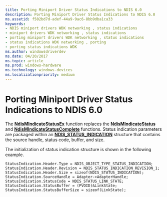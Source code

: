 ```yaml
---
title: Porting Miniport Driver Status Indications to NDIS 6.0
description: Porting Miniport Driver Status Indications to NDIS 6.0
ms.assetid: f502bd7d-adef-44a9-9ac6-8bb9dba1ca33
keywords:
- NDIS miniport drivers WDK networking , status indications
- miniport drivers WDK networking , status indications
- porting miniport drivers WDK networking , status indications
- status indications WDK networking , porting
- porting status indications WDK
ms.author: windowsdriverdev
ms.date: 04/20/2017
ms.topic: article
ms.prod: windows-hardware
ms.technology: windows-devices
ms.localizationpriority: medium
---
```


# Porting Miniport Driver Status Indications to NDIS 6.0





The [**NdisMIndicateStatusEx**](https://msdn.microsoft.com/library/windows/hardware/ff563600) function replaces the [**NdisMIndicateStatus**](https://msdn.microsoft.com/library/windows/hardware/ff553538) and [**NdisMIndicateStatusComplete**](https://msdn.microsoft.com/library/windows/hardware/ff553540) functions. Status indication parameters are packaged within an [**NDIS\_STATUS\_INDICATION**](https://msdn.microsoft.com/library/windows/hardware/ff567373) structure that contains the source handle, status code, buffer, and size.

The initialization of status indication structure is shown in the following example.

```
StatusIndication.Header.Type = NDIS_OBJECT_TYPE_STATUS_INDICATION;
StatusIndication.Header.Revision = NDIS_STATUS_INDICATION_REVISION_1;
StatusIndication.Header.Size = sizeof(NDIS_STATUS_INDICATION);
StatusIndication.SourceHandle = Adapter->AdapterHandle;
StatusIndication.StatusCode = NDIS_STATUS_LINK_STATE;
StatusIndication.StatusBuffer = (PVOID)&LinkState;
StatusIndication.StatusBufferSize = sizeof(LinkState);
```

 

 





